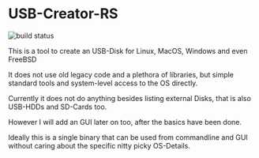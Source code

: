 # USB-Creator-RS

![build status](https://github.com/thiscantbeserious/usb-creator-rs/actions/workflows/rust.yml/badge.svg)

This is a tool to create an USB-Disk for Linux, MacOS, Windows and even FreeBSD

It does not use old legacy code and a plethora of libraries, but simple standard tools and system-level access to the OS directly.

Currently it does not do anything besides listing external Disks, that is also USB-HDDs and SD-Cards too. 

However I will add an GUI later on too, after the basics have been done.

Ideally this is a single binary that can be used from commandline and GUI without caring about the specific nitty picky OS-Details.